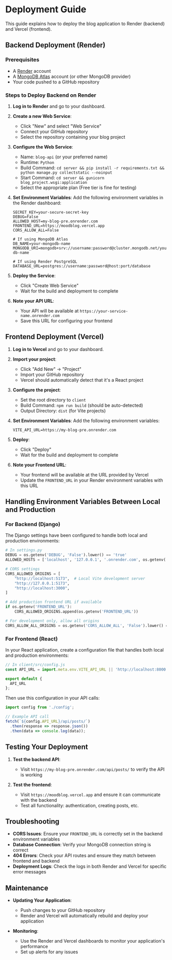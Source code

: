 # Deployment Guide

This guide explains how to deploy the blog application to Render (backend) and Vercel (frontend).

## Backend Deployment (Render)

### Prerequisites
- A [Render](https://render.com/) account
- A [MongoDB Atlas](https://www.mongodb.com/cloud/atlas) account (or other MongoDB provider)
- Your code pushed to a GitHub repository

### Steps to Deploy Backend on Render

1. **Log in to Render** and go to your dashboard.

2. **Create a new Web Service**:
   - Click "New" and select "Web Service"
   - Connect your GitHub repository
   - Select the repository containing your blog project

3. **Configure the Web Service**:
   - Name: `blog-api` (or your preferred name)
   - Runtime: `Python`
   - Build Command: `cd server && pip install -r requirements.txt && python manage.py collectstatic --noinput`
   - Start Command: `cd server && gunicorn blog_project.wsgi:application`
   - Select the appropriate plan (Free tier is fine for testing)

4. **Set Environment Variables**:
   Add the following environment variables in the Render dashboard:

   ```
   SECRET_KEY=your-secure-secret-key
   DEBUG=False
   ALLOWED_HOST=my-blog-pre.onrender.com
   FRONTEND_URL=https://moodblog.vercel.app
   CORS_ALLOW_ALL=False

   # If using MongoDB Atlas
   DB_NAME=your-mongodb-name
   MONGODB_URI=mongodb+srv://username:password@cluster.mongodb.net/your-db-name

   # If using Render PostgreSQL
   DATABASE_URL=postgres://username:password@host:port/database
   ```

5. **Deploy the Service**:
   - Click "Create Web Service"
   - Wait for the build and deployment to complete

6. **Note your API URL**:
   - Your API will be available at `https://your-service-name.onrender.com`
   - Save this URL for configuring your frontend

## Frontend Deployment (Vercel)

1. **Log in to Vercel** and go to your dashboard.

2. **Import your project**:
   - Click "Add New" → "Project"
   - Import your GitHub repository
   - Vercel should automatically detect that it's a React project

3. **Configure the project**:
   - Set the root directory to `client`
   - Build Command: `npm run build` (should be auto-detected)
   - Output Directory: `dist` (for Vite projects)

4. **Set Environment Variables**:
   Add the following environment variables:

   ```
   VITE_API_URL=https://my-blog-pre.onrender.com
   ```

5. **Deploy**:
   - Click "Deploy"
   - Wait for the build and deployment to complete

6. **Note your Frontend URL**:
   - Your frontend will be available at the URL provided by Vercel
   - Update the `FRONTEND_URL` in your Render environment variables with this URL

## Handling Environment Variables Between Local and Production

### For Backend (Django)

The Django settings have been configured to handle both local and production environments:

```python
# In settings.py
DEBUG = os.getenv('DEBUG', 'False').lower() == 'true'
ALLOWED_HOSTS = ['localhost', '127.0.0.1', '.onrender.com', os.getenv('ALLOWED_HOST', '')]

# CORS settings
CORS_ALLOWED_ORIGINS = [
    "http://localhost:5173",  # Local Vite development server
    "http://127.0.0.1:5173",
    "http://localhost:3000",
]

# Add production frontend URL if available
if os.getenv('FRONTEND_URL'):
    CORS_ALLOWED_ORIGINS.append(os.getenv('FRONTEND_URL'))

# For development only, allow all origins
CORS_ALLOW_ALL_ORIGINS = os.getenv('CORS_ALLOW_ALL', 'False').lower() == 'true'
```

### For Frontend (React)

In your React application, create a configuration file that handles both local and production environments:

```javascript
// In client/src/config.js
const API_URL = import.meta.env.VITE_API_URL || 'http://localhost:8000';

export default {
  API_URL
};
```

Then use this configuration in your API calls:

```javascript
import config from './config';

// Example API call
fetch(`${config.API_URL}/api/posts/`)
  .then(response => response.json())
  .then(data => console.log(data));
```

## Testing Your Deployment

1. **Test the backend API**:
   - Visit `https://my-blog-pre.onrender.com/api/posts/` to verify the API is working

2. **Test the frontend**:
   - Visit `https://moodblog.vercel.app` and ensure it can communicate with the backend
   - Test all functionality: authentication, creating posts, etc.

## Troubleshooting

- **CORS Issues**: Ensure your `FRONTEND_URL` is correctly set in the backend environment variables
- **Database Connection**: Verify your MongoDB connection string is correct
- **404 Errors**: Check your API routes and ensure they match between frontend and backend
- **Deployment Logs**: Check the logs in both Render and Vercel for specific error messages

## Maintenance

- **Updating Your Application**:
  - Push changes to your GitHub repository
  - Render and Vercel will automatically rebuild and deploy your application

- **Monitoring**:
  - Use the Render and Vercel dashboards to monitor your application's performance
  - Set up alerts for any issues
